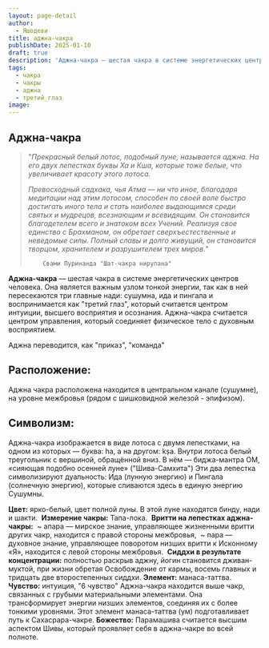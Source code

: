 ```yaml
---
layout: page-detail
author:
  - Яшодеви
title: аджна-чакра
publishDate: 2025-01-10
draft: true
description: 'Аджна-чакра — шестая чакра в системе энергетических центров человека. Она является важным узлом тонкой энергии, так как в ней пересекаются три главные нади: сушумна, ида и пингала и воспринимается как "третий глаз", который считается центром интуиции, высшего восприятия и осознания.'
tags:
  - чакра
  - чакры
  - аджна
  - третий_глаз
image:
---
```

## Аджна-чакра

> "_Прекрасный белый лотос, подобный луне, называется аджна. На его двух лепестках буквы Ха и Кша, которые тоже белые, что увеличивает красоту этого лотоса._ 
> 
> _Превосходный садхака, чья Атма — ни что иное, благодаря медитации над этим лотосом, способен по своей воле быстро достигать иного тела и стать наиболее выдающимся среди святых и мудрецов, всезнающим и всевидящим. Он становится благодетелем всего и знатоком всех Учений. Реализуя свое единство с Брахманом, он обретает сверхъестественные и неведомые силы. Полный славы и долго живущий, он становится творцом, хранителем и разрушителем трех миров._"
> 
>         Свами Пуринанда "Шат-чакра нирупана"

**Аджна-чакра** — шестая чакра в системе энергетических центров человека. Она является важным узлом тонкой энергии, так как в ней пересекаются три главные нади: сушумна, ида и пингала и воспринимается как "третий глаз", который считается центром интуиции, высшего восприятия и осознания. Аджна-чакра считается центром управления, который соединяет физическое тело с духовным восприятием.

Аджна переводится, как "приказ", "команда"

## Расположение:

Аджна чакра расположена находится в центральном канале (сушумне), на уровне межбровья (рядом с шишковидной железой - эпифизом).

## Символизм:

Аджна-чакра изображается в виде лотоса с двумя лепестками, на одном из которых — буква: ha, а на другом: kṣa. Внутри лотоса белый треугольник с вершиной, обращённой вниз. В нём — биджа-мантра OM, «сияющая подобно осенней луне» ("Шива-Самхита")
Эти два лепестка символизируют дуальность: Ида (лунную энергию) и Пингала (солнечную энергию), которые сливаются здесь в единую энергию Сушумны. 

**Цвет:** ярко-белый, цвет полной луны. В этой луне находятся бинду, нади и шакти. 
**Измерение чакры:** Тапа-лока. 
**Вритти на лепестках аджна-чакры:** 
~ апара — мирское знание, управляющее жизненными вритти других чакр, находится с правой стороны межбровья, 
~ пара — духовное знание, управляющее поворотом низших вритти к Исконному «Я», находится с левой стороны межбровья. 
**Сиддхи в результате концентрации:** полностью раскрыв аджну, йогин становится дживан-муктой, при жизни обретая Освобождение от кармы, восемь главных и тридцать две второстепенных сиддхи.
**Элемент:** манаса-таттва. 
**Чувство:** интуиция, "6 чувство"
Аджна-чакра находится выше чакр, связанных с грубыми материальными элементами. Она трансформирует энергии низших элементов, соединяя их с более тонкими уровнями.
Этот элемент манаса-таттва (ум) подготавливает путь к Сахасрара-чакре.
**Божество:**
Парамашива считается высшим аспектом Шивы, который проявляет себя в аджна-чакре во всей полноте.
